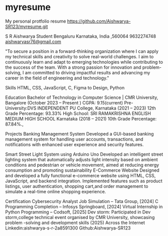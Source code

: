 # myresume
My personal protfolio resume
https://github.com/Aishwarya-SR123/myresume.git

S R Aishwarya
Student
Bengaluru
Karnataka, India ,560064
9632274748
aishwaryasr76@gmail.com

"To secure a position in a forward-thinking organization where I can apply my technical skills and creativity to solve real-world challenges. I aim to continuously learn and adapt to emerging technologies while contributing to the success of the team. With a strong passion for innovation and problem-solving, I am committed to driving impactful results and advancing my career in the field of engineering and technology."

Skills
HTML, CSS, JavaScript, C, Figma to Design, Python

Education
Bachelor of Technology in Computer Science | CMR University, Bangalore (October 2023 – Present ) CGPA: 9.15(current)
Pre-University:DVS INDEPENDENT PU College, Karnataka (2021 – 2023) 12th Grade Percentage: 93.33%
High School: SRI RAMAKRISHNA ENGLISH MEDIUM HIGH SCHOOL Karnataka (2018 – 2021) 10th Grade Percentage: 87.84%.,

Projects
Banking Management System
Developed a GUI-based banking management system for handling user accounts, transactions, and notifications with enhanced user experience and security features.

Smart Street Light System using Arduino Uno
Developed an intelligent street lighting system that automatically adjusts light intensity based on ambient conditions and pedestrian or vehicle movement, aimed at reducing energy consumption and promoting sustainability
E-Commerce Website
Designed and developed a fully functional e-commerce website using HTML, CSS, JavaScript, and backend integration. Implemented features such as product listings, user authentication, shopping cart,and order management to simulate a real-time online shopping experience.

Certification
Cybersecurity Analyst Job Simulation – Tata Group, [2024]
C Programming Completion – Infosys Springboard, [2024]
Virtual Internship in Python Programming – Codsoft, [2025]
Dev storm: Participated in Dev storm,college technical event organised by CMR University, showcasing problem -solving and development skills (2025)
Across the Internet
Linkedin:aishwarya-s-r-2a8591300
Github:Aishwarya-SR123
